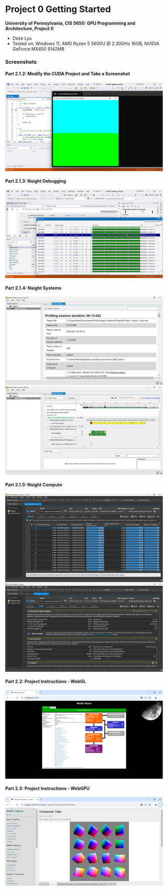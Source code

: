 Project 0 Getting Started
====================

**University of Pennsylvania, CIS 5650: GPU Programming and Architecture, Project 0**

* Deze Lyu
* Tested on: Windows 11, AMD Ryzen 5 5600U @ 2.30GHz 16GB, NVIDIA GeForce MX450 9142MB

### Screenshots

#### Part 2.1.2: Modify the CUDA Project and Take a Screenshot
![](images/Image0.png)

#### Part 2.1.3: Nsight Debugging
![](images/Image1.png)

#### Part 2.1.4: Nsight Systems
![](images/Image2.png)
![](images/Image3.png)

#### Part 2.1.5: Nsight Compute
![](images/Image4.png)
![](images/Image5.png)

#### Part 2.2: Project Instructions - WebGL
![](images/Image6.png)

#### Part 2.3: Project Instructions - WebGPU
![](images/Image7.png)
